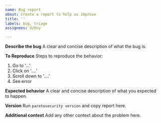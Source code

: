 ```yaml
---
name: Bug report
about: Create a report to help us improve
title: ''
labels: bug, triage
assignees: dz0ny

---
```


**Describe the bug**
A clear and concise description of what the bug is.

**To Reproduce**
Steps to reproduce the behavior:
1. Go to '...'
2. Click on '....'
3. Scroll down to '....'
4. See error

**Expected behavior**
A clear and concise description of what you expected to happen.

**Version**
Run `paretosecurity version` and copy report here.


**Additional context**
Add any other context about the problem here.
